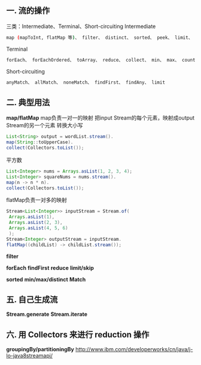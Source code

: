 ## 一. 流的操作
三类：Intermediate、Terminal、Short-circuiting
Intermediate

```bash
map (mapToInt, flatMap 等)、 filter、 distinct、 sorted、 peek、 limit、 skip、 parallel、 sequential、 unordered
```
Terminal

```bash
forEach、 forEachOrdered、 toArray、 reduce、 collect、 min、 max、 count、 anyMatch、 allMatch、 noneMatch、 findFirst、 findAny、 iterator
```
Short-circuiting

```bash
anyMatch、 allMatch、 noneMatch、 findFirst、 findAny、 limit
```
## 二. 典型用法
**map/flatMap**
map负责一对一的映射
把input Stream的每个元素，映射成output Stream的另一个元素
转换大小写
```java
List<String> output = wordList.stream().
map(String::toUpperCase).
collect(Collectors.toList());
```
平方数
```java
List<Integer> nums = Arrays.asList(1, 2, 3, 4);
List<Integer> squareNums = nums.stream().
map(n -> n * n).
collect(Collectors.toList());
```
flatMap负责一对多的映射
```java
Stream<List<Integer>> inputStream = Stream.of(
 Arrays.asList(1),
 Arrays.asList(2, 3),
 Arrays.asList(4, 5, 6)
 );
Stream<Integer> outputStream = inputStream.
flatMap((childList) -> childList.stream());
```
**filter**

**forEach**
**findFirst**
**reduce**
**limit/skip**

**sorted**
**min/max/distinct**
**Match**

## 五. 自己生成流
**Stream.generate**
**Stream.iterate**

## 六. 用 Collectors 来进行 reduction 操作
**groupingBy/partitioningBy**
http://www.ibm.com/developerworks/cn/java/j-lo-java8streamapi/